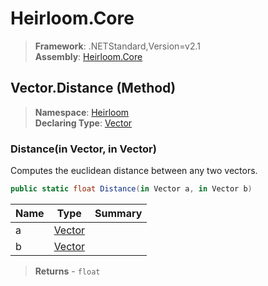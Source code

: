 # Heirloom.Core

> **Framework**: .NETStandard,Version=v2.1  
> **Assembly**: [Heirloom.Core][0]

## Vector.Distance (Method)

> **Namespace**: [Heirloom][0]  
> **Declaring Type**: [Vector][1]

### Distance(in Vector, in Vector)

Computes the euclidean distance between any two vectors.

```cs
public static float Distance(in Vector a, in Vector b)
```

| Name | Type        | Summary |
|------|-------------|---------|
| a    | [Vector][1] |         |
| b    | [Vector][1] |         |

> **Returns** - `float`

[0]: ../../../Heirloom.Core.md
[1]: ../Vector.md
